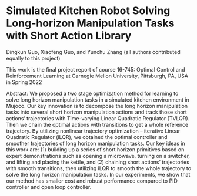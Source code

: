 # Simulated Kitchen Robot Solving Long-horizon Manipulation Tasks with Short Action Library

Dingkun Guo, Xiaofeng Guo, and Yunchu Zhang (all authors contributed equally to this project)

This work is the final project report of course 16-745: Optimal Control and Reinforcement Learning at Carnegie Mellon University, Pittsburgh, PA, USA in Spring 2022

Abstract: We proposed a two stage optimization method for learning to solve long horizon manipulation tasks in a simulated kitchen environment in Mujoco. Our key innovation is to decompose the long horizon manipulation tasks into several short horizon manipulation actions and track those short actions’ trajectories with Time-varying Linear Quadratic Regulator (TVLQR). Then we chain the optimal actions with transitions to get a whole reference trajectory. By utilizing nonlinear trajectory optimization – iterative Linear Quadratic Regulator (iLQR), we obtained the optimal controller and smoother trajectories of long horizon manipulation tasks. Our key ideas in this work are: (1) building up a series of short horizon primitives based on expert demonstrations such as opening a microwave, turning on a switcher, and lifting and placing the kettle, and (2) chaining short actions’ trajectories with smooth transitions, then utilizing iLQR to smooth the whole trajectory to solve the long horizon manipulation tasks. In our experiments, we show that our method has smaller cost and robust performance compared to PID controller and open loop controller.
